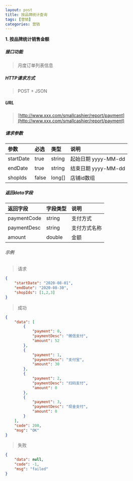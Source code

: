 ```yaml
---
layout: post
title: 按品牌统计查询
tags: [营销]
categories: 营销
---
```

**1\. 按品牌统计销售金额**
##### 接口功能
> 月度订单列表信息

##### HTTP请求方式
> POST + JSON

##### URL
> [http://www.xxx.com/smallcashier/report/payment](http://www.xxx.com/smallcashier/report/payment)

##### 请求参数

|参数|必选|类型|说明|
|:---|:---|:---|:---|
|startDate|true|string|起始日期 yyyy-MM-dd|
|endDate|true|string|结束日期 yyyy-MM-dd|
|shopIds|false|long[]|店铺id数组|

##### 返回data字段

|返回字段|字段类型|说明|
|:---|:---|:---|
|paymentCode|string|支付方式|
|paymentDesc|string|支付方式名称|
|amount|double|金额|

###### 示例
> 请求
``` json
{
	"startDate": "2020-08-01",
	"endDate": "2020-08-30",
	"shopIds": [1,2,3]
}
```
> 成功
``` json
{
    "data": [
        {
            "payment": 0,
            "paymentDesc": "微信支付",
            "amount": 52
        },
        {
            "payment": 1,
            "paymentDesc": "支付宝",
            "amount": 30
        },
        {
            "payment": 2,
            "paymentDesc": "扫码支付",
            "amount": 0
        },
        {
            "payment": 3,
            "paymentDesc": "现金支付",
            "amount": 0
        }
    ],
    "code": 200,
    "msg": "OK"
}
```
> 失败
``` json
{
    "data": null,
    "code": -1,
    "msg": "failed"
}
```